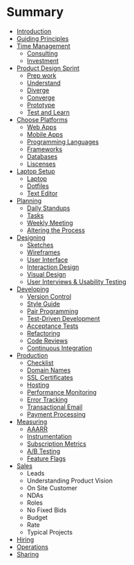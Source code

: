 # Summary

* [Introduction](README.md)
* [Guiding Principles](guiding_principles.md)
* [Time Management](time_management.md)
   * [Consulting](consulting.md)
   * [Investment](investment.md)
* [Product Design Sprint](product_design_sprint.md)
   * [Prep work](prep_work.md)
   * [Understand](understand.md)
   * [Diverge](diverge.md)
   * [Converge](converge.md)
   * [Prototype](prototype.md)
   * [Test and Learn](test_and_learn.md)
* [Choose Platforms](choose_platforms.md)
   * [Web Apps](web_apps.md)
   * [Mobile Apps](mobile_apps.md)
   * [Programming Languages](programming_languages.md)
   * [Frameworks](frameworks.md)
   * [Databases](databases.md)
   * [Liscenses](liscenses.md)
* [Laptop Setup](laptop_setup.md)
   * [Laptop](laptop.md)
   * [Dotfiles](dotfiles.md)
   * [Text Editor](text_editor.md)
* [Planning](planning.md)
   * [Daily Standups](daily_standups.md)
   * [Tasks](tasks.md)
   * [Weekly Meeting](weekly_meeting.md)
   * [Altering the Process](altering_the_process.md)
* [Designing](designing.md)
   * [Sketches](sketches.md)
   * [Wireframes](wireframes.md)
   * [User Interface](user_interface.md)
   * [Interaction Design](interaction_design.md)
   * [Visual Design](visual_design.md)
   * [User Interviews & Usability Testing](user_interviews_&_usability_testing.md)
* [Developing](developing.md)
   * [Version Control](version_control.md)
   * [Style Guide](style_guide.md)
   * [Pair Programming](pair_programming.md)
   * [Test-Driven Development](test-driven_development.md)
   * [Acceptance Tests](acceptance_tests.md)
   * [Refactoring](refactoring.md)
   * [Code Reviews](code_reviews.md)
   * [Continuous Integration](continuous_integration.md)
* [Production](production.md)
   * [Checklist](checklist.md)
   * [Domain Names](domain_names.md)
   * [SSL Certificates](ssl_certificates.md)
   * [Hosting](hosting.md)
   * [Performance Monitoring](performance_monitoring.md)
   * [Error Tracking](error_tracking.md)
   * [Transactional Email](transactional_email.md)
   * [Payment Processing](payment_processing.md)
* [Measuring](measuring.md)
   * [AAARR](aaarr.md)
   * [Instrumentation](instrumentation.md)
   * [Subscription Metrics](subscription_metrics.md)
   * [A/B Testing](ab_testing.md)
   * [Feature Flags](feature_flags.md)
* [Sales](sales.md)
   * Leads
   * Understanding Product Vision
   * On Site Customer
   * NDAs
   * Roles
   * No Fixed Bids
   * Budget
   * Rate
   * Typical Projects
* [Hiring](hiring.md)
* [Operations](operations.md)
* [Sharing](sharing.md)

